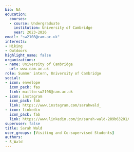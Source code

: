 ```yaml
--- 
bio: NA
education:
  courses:
  - course: Undergraduate
    institution: University of Cambridge
    year: 2023-2026
email: "sw2108@cam.ac.uk"
interests:
- Hiking
- Outdoors
highlight_name: false
organizations:
- name: University of Cambridge
  url: www.cam.ac.uk
role: Summer intern, University of Cambridge
social:
- icon: envelope
  icon_pack: fas
  link: mailto:sw2108@cam.ac.uk
- icon: instagram
  icon_pack: fab
  link: https://www.instagram.com/sarahwald_
- icon: linkedin
  icon_pack: fab
  link: https://www.linkedin.com/in/sarah-wald-289b63201/
superuser: false
title: Sarah Wald
user_groups: [Visiting and Co-supervised Students]
authors:
- S_Wald
---
```









